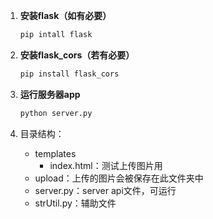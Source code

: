 1. **安装flask（如有必要）**

   ```python
   pip intall flask
   ```

   

2. **安装flask_cors（若有必要）**

   ``` python
   pip install flask_cors
   ```

   

3. **运行服务器app**

   ``` py
   python server.py
   ```

   

4. 目录结构：

   * templates
     * index.html：测试上传图片用
   * upload：上传的图片会被保存在此文件夹中
   * server.py：server api文件，可运行
   * strUtil.py：辅助文件

   
